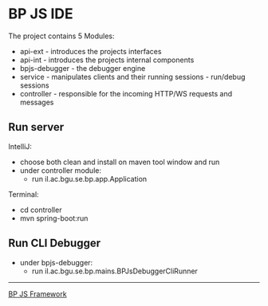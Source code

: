 # BP JS IDE
The project contains 5 Modules:
- api-ext - introduces the projects interfaces
- api-int - introduces the projects internal components
- bpjs-debugger - the debugger engine
- service - manipulates clients and their running sessions - run/debug sessions
- controller - responsible for the incoming HTTP/WS requests and messages


## Run server
IntelliJ:
- choose both clean and install on maven tool window and run
- under controller module:
    - run il.ac.bgu.se.bp.app.Application 

Terminal:
- cd controller
- mvn spring-boot:run

## Run CLI Debugger
- under bpjs-debugger:
    - run il.ac.bgu.se.bp.mains.BPJsDebuggerCliRunner 



---

[BP JS Framework](http://wwww.bpjside.tk)
